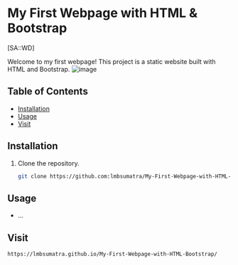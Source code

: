 # My First Webpage with HTML & Bootstrap
[SA::WD]

Welcome to my first webpage! This project is a static website built with HTML and Bootstrap.
![image](https://github.com/lmbsumatra/4-1/assets/122442812/03f3e904-5648-41ac-80d9-b0a84059b059)


## Table of Contents

- [Installation](#installation)
- [Usage](#usage)
- [Visit](#visit)

## Installation

1. Clone the repository.

   ```bash
   git clone https://github.com:lmbsumatra/My-First-Webpage-with-HTML-Bootstrap.git

## Usage
- ...

## Visit
```bash
https://lmbsumatra.github.io/My-First-Webpage-with-HTML-Bootstrap/
